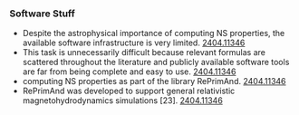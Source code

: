 ### Software Stuff
 - Despite the astrophysical importance of computing NS properties, the available software infrastructure is very limited. [2404.11346](https://arxiv.org/pdf/2404.11346)
 - This task is unnecessarily difficult because relevant formulas are scattered throughout the literature and publicly available software tools are far from being complete and easy to use. [2404.11346](https://arxiv.org/pdf/2404.11346)
 - computing NS properties as part of the library RePrimAnd. [2404.11346](https://arxiv.org/pdf/2404.11346)
 - RePrimAnd was developed to support general relativistic magnetohydrodynamics simulations [23]. [2404.11346](https://arxiv.org/pdf/2404.11346)
